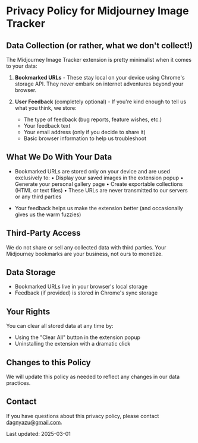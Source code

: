 # Privacy Policy for Midjourney Image Tracker

## Data Collection (or rather, what we don't collect!)
The Midjourney Image Tracker extension is pretty minimalist when it comes to your data:

1. **Bookmarked URLs** - These stay local on your device using Chrome's storage API. They never embark on internet adventures beyond your browser.

2. **User Feedback** (completely optional) - If you're kind enough to tell us what you think, we store:
   - The type of feedback (bug reports, feature wishes, etc.)
   - Your feedback text
   - Your email address (only if you decide to share it)
   - Basic browser information to help us troubleshoot

## What We Do With Your Data
- Bookmarked URLs are stored only on your device and are used exclusively to:
  • Display your saved images in the extension popup
  • Generate your personal gallery page
  • Create exportable collections (HTML or text files)
  • These URLs are never transmitted to our servers or any third parties

- Your feedback helps us make the extension better (and occasionally gives us the warm fuzzies)

## Third-Party Access
We do not share or sell any collected data with third parties. Your Midjourney bookmarks are your business, not ours to monetize.

## Data Storage
- Bookmarked URLs live in your browser's local storage 
- Feedback (if provided) is stored in Chrome's sync storage

## Your Rights
You can clear all stored data at any time by:
- Using the "Clear All" button in the extension popup
- Uninstalling the extension with a dramatic click

## Changes to this Policy
We will update this policy as needed to reflect any changes in our data practices. 

## Contact
If you have questions about this privacy policy, please contact dagnyazu@gmail.com.

Last updated: 2025-03-01